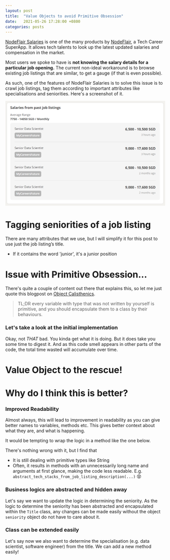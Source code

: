 ```yaml
---
layout: post
title:  "Value Objects to avoid Primitive Obsession"
date:   2021-05-26 17:28:00 +0800
categories: posts
---
```


[NodeFlair Salaries][nodeflair-salaries] is one of the many products by [NodeFlair][nodeflair-website], a Tech Career SuperApp. It allows tech talents to look up the latest updated salaries and compensation in the market. 

Most users we spoke to have is <b>not knowing the salary details for a particular job opening.</b> The current non-ideal workaround is to browse existing job listings that are similar, to get a gauge (if that is even possible).

As such, one of the features of NodeFlair Salaries is to solve this issue is to crawl job listings, tag them according to important attributes like specialisations and seniorities. Here's a screenshot of it.

![NodeFlair Salaries - Past Job Listings][nf_salaries_past_listings]

# <b>Tagging seniorities of a job listing</b>

There are many attributes that we use, but I will simplify it for this post to use just the job listing’s title.
- If it contains the word 'junior', it's a junior position

# <b>Issue with Primitive Obsession...</b>

There's quite a couple of content out there that explains this, so let me just quote this blogpost on [Object Calisthenics](https://medium.com/@davidsen/clean-code-object-calisthenics-f6f4dec07c8b).

> TL;DR every variable with type that was not written by yourself is primitive, and you should encapsulate them to a class by their behaviours.

### Let's take a look at the initial implementation

<script src="https://gist.github.com/adriangohjw/2fb900e738fc1c4ff2adf1d64fa866a6.js?file=before.rb"></script>

Okay, not <i>THAT</i> bad. You kinda get what it is doing. But it does take you some time to digest it. And as this code smell appears in other parts of the code, the total time wasted will accumulate over time.

# <b>Value Object to the rescue!</b>

<script src="https://gist.github.com/adriangohjw/2fb900e738fc1c4ff2adf1d64fa866a6.js?file=after.rb"></script>

# <b>Why do I think this is better?</b>

### Improved Readability

Almost always, this will lead to improvement in readability as you can give better names to variables, methods etc. This gives better context about what they are, and what is happening.

It would be tempting to wrap the logic in a method like the one below.

<script src="https://gist.github.com/adriangohjw/2fb900e738fc1c4ff2adf1d64fa866a6.js?file=why_better_readability.rb"></script>

There's nothing wrong with it, but I find that
- It is still dealing with primitive types like String
- Often, it results in methods with an unnecessarily long name and arguments at first glance, making the code less readable. E.g. `abstract_tech_stacks_from_job_listing_description(...)` 😵

### Business logics are abstracted and hidden away

Let's say we want to update the logic in determining the seniority. As the logic to determine the seniority has been abstracted and encapsulated within the `Title` class, any changes can be made easily without the object `seniority` object do not have to care about it.

<script src="https://gist.github.com/adriangohjw/2fb900e738fc1c4ff2adf1d64fa866a6.js?file=why_better_abstracted_business_logic.rb"></script>

### Class can be extended easily

Let's say now we also want to determine the specialisation (e.g. data scientist, software engineer) from the title. We can add a new method easily!

<script src="https://gist.github.com/adriangohjw/2fb900e738fc1c4ff2adf1d64fa866a6.js?file=why_better_easily_extended_class.rb"></script>

[scenic-gem]:                 https://github.com/scenic-views/scenic
[nodeflair-website]:          https://www.nodeflair.com
[nodeflair-salaries]:         https://www.nodeflair.com/salaries
[nf_salaries_past_listings]:  /assets/nf_salaries_past_listings.png